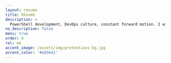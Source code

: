 ```yaml
---
layout: resume
title: Résumé
description: >
  PowerShell development, DevOps culture, constant forward motion. I will never believe that I have learned enough; complacency is death.
no_description: false
menu: true
order: 6
rel: me
accent_image: /assets/img/pretentious-bg.jpg
accent_color: '#a85641'
---
```

